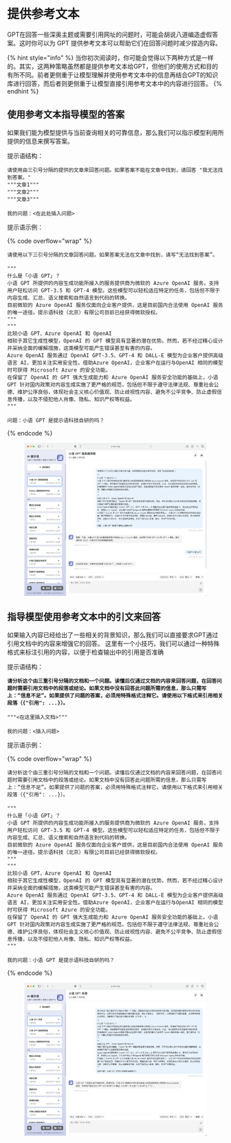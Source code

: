 # 提供参考文本

GPT在回答一些深奥主题或需要引用网址的问题时，可能会胡说八道编造虚假答案。这时你可以为 GPT 提供参考文本可以帮助它们在回答问题时减少捏造内容。

{% hint style="info" %}
当你初次阅读时，你可能会觉得以下两种方式是一样的。其实，这两种策略虽然都是提供参考文本给GPT，但他们的使用方式和目的有所不同。前者更侧重于让模型理解并使用参考文本中的信息再结合GPT的知识库进行回答，而后者则更侧重于让模型直接引用参考文本中的内容进行回答。
{% endhint %}

## 使用参考文本指导模型的答案

如果我们能为模型提供与当前查询相关的可靠信息，那么我们可以指示模型利用所提供的信息来撰写答案。&#x20;

提示语结构：

```
请使用由三引号分隔的提供的文章来回答问题。如果答案不能在文章中找到，请回答 "我无法找到答案。"
"""文章1"""
"""文章2"""
"""文章3"""

我的问题：<在此处插入问题>
```

提示语示例：

{% code overflow="wrap" %}
```
请使用以下三引号分隔的文章回答问题。如果答案无法在文章中找到，请写“无法找到答案”。

"""
什么是「小语 GPT」？
小语 GPT 所提供的内容生成功能所接入的服务提供商为微软的 Azure OpenAI 服务，支持用户轻松访问 GPT-3.5 和 GPT-4 模型。这些模型可以轻松适应特定的任务，包括但不限于内容生成、汇总、语义搜索和自然语言到代码的转换。
目前微软的 Azure OpenAI 服务仅面向企业客户提供，这是目前国内合法使用 OpenAI 服务的唯一途径。提示语科技（北京）有限公司目前已经获得微软授权。
"""
"""
比较小语 GPT、Azure OpenAI 和 OpenAI
相较于其它生成性模型，OpenAI 的 GPT 模型具有显著的潜在优势。然而，若不经过精心设计并采纳全面的缓解措施，这类模型可能产生错误甚至有害的内容。
Azure OpenAI 服务通过 OpenAI GPT-3.5、GPT-4 和 DALL-E 模型为企业客户提供高级语言 AI，更加关注实用安全性。借助Azure OpenAI，企业客户在运行与OpenAI 相同的模型时可获得 Microsoft Azure 的安全功能。 
在保留了 OpenAI 的 GPT 强大生成能力和 Azure OpenAI 服务安全功能的基础上，小语 GPT 针对国内政策对内容生成实施了更严格的规范，包括但不限于遵守法律法规、尊重社会公德、维护公序良俗，体现社会主义核心价值观、防止歧视性内容、避免不公平竞争、防止虚假信息传播，以及不侵犯他人肖像、隐私、知识产权等权益。
"""

问题：小语 GPT 是提示语科技自研的吗？
```
{% endcode %}

<figure><img src="../.gitbook/assets/image (15).png" alt=""><figcaption></figcaption></figure>

## **指导模型使用参考文本中的引文来回答**

如果输入内容已经给出了一些相关的背景知识，那么我们可以直接要求GPT通过引用文档中的内容来增强它的回答。 这里有一个小技巧，我们可以通过一种特殊格式来标注引用的内容，以便于检查输出中的引用是否准确

提示语结构：

<pre data-overflow="wrap"><code><strong>请分析这个由三重引号分隔的文档和一个问题。读懂后仅通过文档的内容来回答问题，在回答问题时需要引用文档中的段落或结论。如果文档中没有回答此问题所需的信息，那么只需写上：“信息不足”。如果提供了问题的答案，必须用特殊格式注释它。请使用以下格式来引用相关段落（{"引用": ...}）。 
</strong>
"""&#x3C;在这里插入文档>"""

我的问题：&#x3C;插入问题>
</code></pre>

提示语示例：

{% code overflow="wrap" %}
```
请分析这个由三重引号分隔的文档和一个问题。读懂后仅通过文档的内容来回答问题，在回答问题时需要引用文档中的段落或结论。如果文档中没有回答此问题所需的信息，那么只需写上：“信息不足”。如果提供了问题的答案，必须用特殊格式注释它。请使用以下格式来引用相关段落（{"引用": ...}）。 

"""
什么是「小语 GPT」？
小语 GPT 所提供的内容生成功能所接入的服务提供商为微软的 Azure OpenAI 服务，支持用户轻松访问 GPT-3.5 和 GPT-4 模型。这些模型可以轻松适应特定的任务，包括但不限于内容生成、汇总、语义搜索和自然语言到代码的转换。
目前微软的 Azure OpenAI 服务仅面向企业客户提供，这是目前国内合法使用 OpenAI 服务的唯一途径。提示语科技（北京）有限公司目前已经获得微软授权。
"""
"""
比较小语 GPT、Azure OpenAI 和 OpenAI
相较于其它生成性模型，OpenAI 的 GPT 模型具有显著的潜在优势。然而，若不经过精心设计并采纳全面的缓解措施，这类模型可能产生错误甚至有害的内容。
Azure OpenAI 服务通过 OpenAI GPT-3.5、GPT-4 和 DALL-E 模型为企业客户提供高级语言 AI，更加关注实用安全性。借助Azure OpenAI，企业客户在运行与OpenAI 相同的模型时可获得 Microsoft Azure 的安全功能。 
在保留了 OpenAI 的 GPT 强大生成能力和 Azure OpenAI 服务安全功能的基础上，小语 GPT 针对国内政策对内容生成实施了更严格的规范，包括但不限于遵守法律法规、尊重社会公德、维护公序良俗，体现社会主义核心价值观、防止歧视性内容、避免不公平竞争、防止虚假信息传播，以及不侵犯他人肖像、隐私、知识产权等权益。
"""

我的问题：小语 GPT 是提示语科技自研的吗？
```
{% endcode %}

<figure><img src="../.gitbook/assets/image (8).png" alt=""><figcaption></figcaption></figure>

